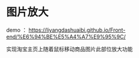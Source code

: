 # 图片放大

demo ：  https://liyangdashuaibi.github.io/Front-end/%E6%94%BE%E5%A4%A7%E9%95%9C/


实现淘宝主页上随着鼠标移动商品图片此部位放大功能

